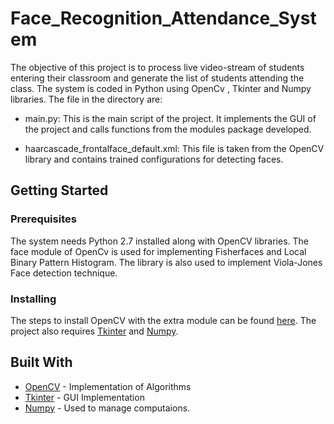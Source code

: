 # Face_Recognition_Attendance_System

The objective of this project is to process live video-stream of students entering their classroom and generate the list of students attending the class.
The system is coded in Python using OpenCv , Tkinter and Numpy libraries.
The file in the directory are:

* main.py: This is the main  script of the project.
                    It implements the GUI of the project and calls functions from the modules package developed.

* haarcascade_frontalface_default.xml: This file is taken from the OpenCV library and contains trained configurations for detecting faces.



## Getting Started
### Prerequisites

The system needs Python 2.7 installed along with OpenCV libraries.
The face module of OpenCv is used for implementing Fisherfaces and Local Binary Pattern Histogram. The library is also used to implement Viola-Jones Face detection technique.

### Installing

The steps to install OpenCV with the extra module can be found [here](https://github.com/opencv/opencv_contrib).
The project also requires [Tkinter](https://docs.python.org/2/library/tkinter.html) and [Numpy](http://www.numpy.org/).


## Built With

* [OpenCV](http://docs.opencv.org/3.1.0/) - Implementation of Algorithms
* [Tkinter](https://docs.python.org/2/library/tkinter.html) - GUI Implementation
* [Numpy](http://www.numpy.org/) - Used to manage computaions.